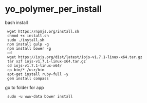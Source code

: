 # yo_polymer_per_install
bash install 
```
 wget https://npmjs.org/install.sh
 chmod +x install.sh
 sudo ./install.sh
 npm install gulp -g 
 npm install bower -g
 cd
 wget https://iojs.org/dist/latest/iojs-v1.7.1-linux-x64.tar.gz
 tar xzf iojs-v1.7.1-linux-x64.tar.gz 
 cd iojs-v1.7.1-linux-x64/
 cp bin/* /usr/bin
 apt-get install ruby-full -y
 gem install compass
 ```
go to folder for app

```
 sudo -u www-data bower install
 ```
